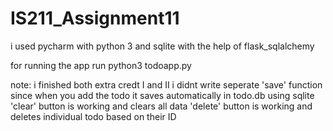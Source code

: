 # IS211_Assignment11
i used pycharm with python 3 and sqlite with the help of flask_sqlalchemy

for running the app run python3 todoapp.py

note:
i finished both extra credt I and II
i didnt write seperate 'save' function since when you add the todo it saves automatically in todo.db using sqlite
'clear' button is working and clears all data
'delete' button is working and deletes individual todo based on their ID
